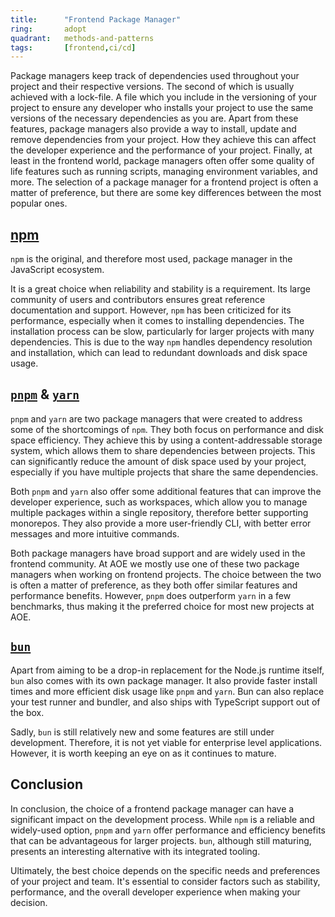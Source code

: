 ```yaml
---
title:      "Frontend Package Manager"
ring:       adopt
quadrant:   methods-and-patterns
tags:       [frontend,ci/cd]
---
```


Package managers keep track of dependencies used throughout your project and their respective versions. The second of which is usually achieved with a lock-file. A file which you include in the versioning of your project to ensure any developer who installs your project to use the same versions of the necessary dependencies as you are. Apart from these features, package managers also provide a way to install, update and remove dependencies from your project. How they achieve this can affect the developer experience and the performance of your project. Finally, at least in the frontend world, package managers often offer some quality of life features such as running scripts, managing environment variables, and more. The selection of a package manager for a frontend project is often a matter of preference, but there are some key differences between the most popular ones.

## [npm](/tools/npm/)

`npm` is the original, and therefore most used, package manager in the JavaScript ecosystem.

It is a great choice when reliability and stability is a requirement. Its large community of users and contributors ensures great reference documentation and support. However, `npm` has been criticized for its performance, especially when it comes to installing dependencies. The installation process can be slow, particularly for larger projects with many dependencies. This is due to the way `npm` handles dependency resolution and installation, which can lead to redundant downloads and disk space usage.

## [`pnpm`](/tools/pnpm/) & [`yarn`](/tools/yarn/)

`pnpm` and `yarn` are two package managers that were created to address some of the shortcomings of `npm`. They both focus on performance and disk space efficiency. They achieve this by using a content-addressable storage system, which allows them to share dependencies between projects. This can significantly reduce the amount of disk space used by your project, especially if you have multiple projects that share the same dependencies.

Both `pnpm` and `yarn` also offer some additional features that can improve the developer experience, such as workspaces, which allow you to manage multiple packages within a single repository, therefore better supporting monorepos. They also provide a more user-friendly CLI, with better error messages and more intuitive commands.

Both package managers have broad support and are widely used in the frontend community. At AOE we mostly use one of these two package managers when working on frontend projects. The choice between the two is often a matter of preference, as they both offer similar features and performance benefits. However, `pnpm` does outperform `yarn` in a few benchmarks, thus making it the preferred choice for most new projects at AOE.

## [`bun`](/tools/bun/)

Apart from aiming to be a drop-in replacement for the Node.js runtime itself, `bun` also comes with its own package manager. It also provide faster install times and more efficient disk usage like `pnpm` and `yarn`. Bun can also replace your test runner and bundler, and also ships with TypeScript support out of the box.

Sadly, `bun` is still relatively new and some features are still under development. Therefore, it is not yet viable for enterprise level applications. However, it is worth keeping an eye on as it continues to mature.

## Conclusion

In conclusion, the choice of a frontend package manager can have a significant impact on the development process. While `npm` is a reliable and widely-used option, `pnpm` and `yarn` offer performance and efficiency benefits that can be advantageous for larger projects. `bun`, although still maturing, presents an interesting alternative with its integrated tooling.

Ultimately, the best choice depends on the specific needs and preferences of your project and team. It's essential to consider factors such as stability, performance, and the overall developer experience when making your decision.
